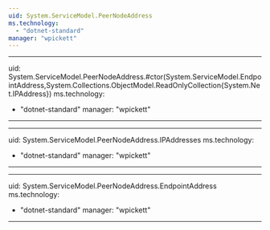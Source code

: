 ```yaml
---
uid: System.ServiceModel.PeerNodeAddress
ms.technology: 
  - "dotnet-standard"
manager: "wpickett"
---
```


---
uid: System.ServiceModel.PeerNodeAddress.#ctor(System.ServiceModel.EndpointAddress,System.Collections.ObjectModel.ReadOnlyCollection{System.Net.IPAddress})
ms.technology: 
  - "dotnet-standard"
manager: "wpickett"
---

---
uid: System.ServiceModel.PeerNodeAddress.IPAddresses
ms.technology: 
  - "dotnet-standard"
manager: "wpickett"
---

---
uid: System.ServiceModel.PeerNodeAddress.EndpointAddress
ms.technology: 
  - "dotnet-standard"
manager: "wpickett"
---
